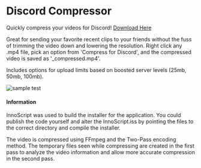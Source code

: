 # Discord Compressor

Quickly compress your videos for Discord! [Download Here](https://github.com/ethantreece/DiscordCompressor/releases/tag/v2.0)

Great for sending your favorite recent clips to your friends without the fuss of trimming the video down and lowering the resolution.
Right click any .mp4 file, pick an option from 'Compress for Discord', and the compressed video is saved as '<filename>_compressed.mp4'.

Includes options for upload limits based on boosted server levels (25mb, 50mb, 100mb).

![sample test](https://github.com/ethantreece/DiscordCompressor/assets/38461748/d517dc0c-462f-45dd-bd2e-880cfe07b25d)

#### Information
InnoScript was used to build the installer for the application. You could publish the code yourself and alter the InnoScript.iss by pointing the files to the correct directory and compile the installer.

The video is compressed using FFmpeg and the Two-Pass encoding method. The temporary files seen while compressing are created in the first pass to analyze the video information and allow more accurate compression in the second pass.
